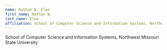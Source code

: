 ```yaml
---
name: Nathan W. Eloe
first_name: Nathan W.
last_name: Eloe
affiliation: School of Computer Science and Information Systems, Northwest Missouri State University
---
```


School of Computer Science and Information Systems, Northwest Missouri State University
